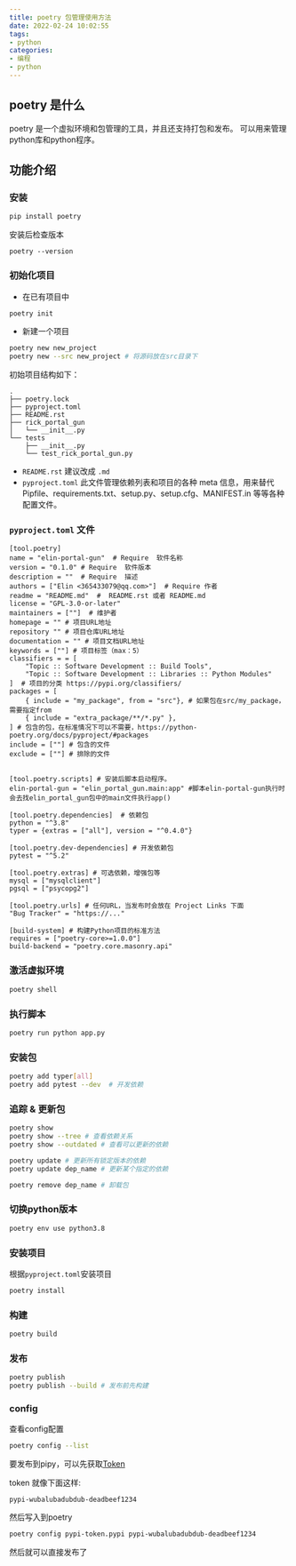 ```yaml
---
title: poetry 包管理使用方法
date: 2022-02-24 10:02:55
tags:
- python
categories:
- 编程
- python
---
```


## poetry 是什么

poetry 是一个虚拟环境和包管理的工具，并且还支持打包和发布。
可以用来管理python库和python程序。

## 功能介绍

### 安装

```bash
pip install poetry
```

安装后检查版本

```
poetry --version 
```

### 初始化项目

- 在已有项目中

```bash
poetry init
```

- 新建一个项目

```bash
poetry new new_project
poetry new --src new_project # 将源码放在src目录下
```

初始项目结构如下：
```text
.
├── poetry.lock
├── pyproject.toml
├── README.rst
├── rick_portal_gun
│   └── __init__.py
└── tests
    ├── __init__.py
    └── test_rick_portal_gun.py
```

- `README.rst` 建议改成 `.md`
- `pyproject.toml` 此文件管理依赖列表和项目的各种 meta 信息，用来替代 Pipfile、requirements.txt、setup.py、setup.cfg、MANIFEST.in 等等各种配置文件。

### `pyproject.toml` 文件

```
[tool.poetry]
name = "elin-portal-gun"  # Require  软件名称
version = "0.1.0" # Require  软件版本
description = ""  # Require  描述
authors = ["Elin <365433079@qq.com>"]  # Require 作者
readme = "README.md"  #  README.rst 或者 README.md
license = "GPL-3.0-or-later"  
maintainers = [""]  # 维护者
homepage = "" # 项目URL地址
repository "" # 项目仓库URL地址
documentation = "" # 项目文档URL地址
keywords = [""] # 项目标签（max：5）
classifiers = = [
    "Topic :: Software Development :: Build Tools",
    "Topic :: Software Development :: Libraries :: Python Modules"
]  # 项目的分类 https://pypi.org/classifiers/
packages = [
    { include = "my_package", from = "src"}, # 如果包在src/my_package，需要指定from
    { include = "extra_package/**/*.py" },
] # 包含的包，在标准情况下可以不需要，https://python-poetry.org/docs/pyproject/#packages
include = [""] # 包含的文件
exclude = [""] # 排除的文件


[tool.poetry.scripts] # 安装后脚本启动程序。 
elin-portal-gun = "elin_portal_gun.main:app" #脚本elin-portal-gun执行时会去找elin_portal_gun包中的main文件执行app()

[tool.poetry.dependencies]  # 依赖包
python = "^3.8"
typer = {extras = ["all"], version = "^0.4.0"}

[tool.poetry.dev-dependencies] # 开发依赖包
pytest = "^5.2"

[tool.poetry.extras] # 可选依赖，增强包等
mysql = ["mysqlclient"]
pgsql = ["psycopg2"]

[tool.poetry.urls] # 任何URL，当发布时会放在 Project Links 下面
"Bug Tracker" = "https://..."

[build-system] # 构建Python项目的标准方法
requires = ["poetry-core>=1.0.0"]
build-backend = "poetry.core.masonry.api"
```

### 激活虚拟环境

```bash
poetry shell
```

### 执行脚本

```bash
poetry run python app.py
```

### 安装包

```bash
poetry add typer[all]
poetry add pytest --dev  # 开发依赖
```

### 追踪 & 更新包

```bash
poetry show
poetry show --tree # 查看依赖关系
poetry show --outdated # 查看可以更新的依赖
```

```bash
poetry update # 更新所有锁定版本的依赖
poetry update dep_name # 更新某个指定的依赖
```

```bash
poetry remove dep_name # 卸载包
```

### 切换python版本

```bash
poetry env use python3.8
```

### 安装项目

根据`pyproject.toml`安装项目

```bash
poetry install
```

### 构建

```bash
poetry build
```

### 发布

```bash
poetry publish
poetry publish --build # 发布前先构建
```

### config

查看config配置

```bash
poetry config --list
```

要发布到pipy，可以先获取[Token](https://pypi.org/manage/account/token/)

token 就像下面这样:
```
pypi-wubalubadubdub-deadbeef1234
```

然后写入到poetry
```bash
poetry config pypi-token.pypi pypi-wubalubadubdub-deadbeef1234
```

然后就可以直接发布了
 

